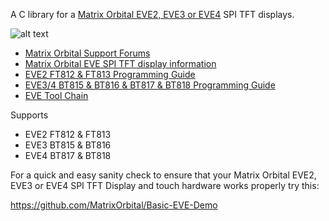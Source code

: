 A C library for a [Matrix Orbital EVE2, EVE3 or EVE4](https://www.matrixorbital.com/ftdi-eve) SPI TFT displays.

![alt text](https://www.matrixorbital.com/image/cache/catalog/products/EVE/EVE3-43G-300x300.jpg)

- [Matrix Orbital Support Forums](http://www.lcdforums.com/forums/viewforum.php?f=45)
- [Matrix Orbital EVE SPI TFT display information](https://www.matrixorbital.com/ftdi-eve)
- [EVE2 FT812 & FT813 Programming Guide](https://brtchip.com/wp-content/uploads/Support/Documentation/Programming_Guides/ICs/EVE/FT81X_Series_Programmer_Guide.pdf)
- [EVE3/4 BT815 & BT816 & BT817 & BT818 Programming Guide](https://brtchip.com/wp-content/uploads/Support/Documentation/Programming_Guides/ICs/EVE/BRT_AN_033_BT81X_Series_Programming_Guide.pdf)
- [EVE Tool Chain](https://brtchip.com/eve-toolchains/)

Supports
  - EVE2 FT812 & FT813
  - EVE3 BT815 & BT816
  - EVE4 BT817 & BT818

For a quick and easy sanity check to ensure that your Matrix Orbital EVE2, EVE3 or EVE4 SPI TFT Display and touch hardware works properly try this:

https://github.com/MatrixOrbital/Basic-EVE-Demo
